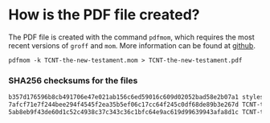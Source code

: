 # How is the PDF file created?
The PDF file is created with the command `pdfmom`, which requires the most recent versions of `groff` and `mom`.
More information can be found at [github](https://github.com/0xR3V/Bibles).

```shell
pdfmom -k TCNT-the-new-testament.mom > TCNT-the-new-testament.pdf
```

### SHA256 checksums for the files
```txt
b357d176596b8cb491706e47e021ab156c6ed59016c609d02052bad58e2b07a1 stylesheet.mom
7afcf71e7f244bee294f4545f2ea35b5ef06c17cc64f245c0df68de89b3e267d TCNT-the-new-testament.mom
5ab8eb9f43de60d1c52c4938c37c343c36c1bfc64e9ac619d99639943afa8d1c TCNT-the-new-testament.pdf
```
